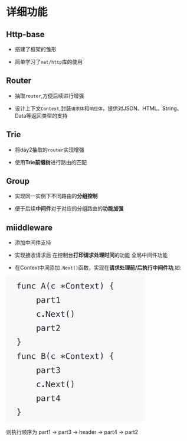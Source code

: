 # 详细功能

## Http-base

- 搭建了框架的雏形

- 简单学习了`net/http`库的使用

## Router

- 抽取`router`,方便后续进行增强

- 设计上下文`Context`,封装`请求体`和`响应体`，提供对JSON、HTML、String、Data等返回类型的支持

## Trie

- 将day2抽取的`router`实现增强 

- 使用**Trie前缀树**进行路由的匹配

## Group

- 实现同一实例下不同路由的**分组控制**

- 便于后续**中间件**对于对应的分组路由的**功能加强**

## miiddleware

- 添加中间件支持

- 实现接收请求后 在控制台**打印请求处理时间**的功能 全局中间件功能

- 在Context中间添加`.Next()`函数，实现在**请求处理前/后执行中间件功**,如:

![](img/middleware_1.png)

则执行顺序为 part1 -> part3 -> header -> part4 -> part2
